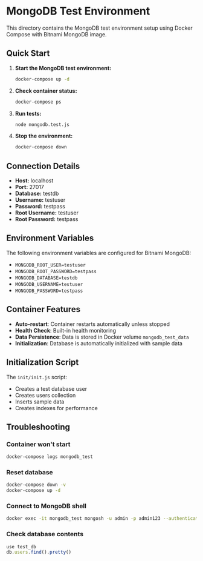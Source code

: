 # MongoDB Test Environment

This directory contains the MongoDB test environment setup using Docker Compose with Bitnami MongoDB image.

## Quick Start

1. **Start the MongoDB test environment:**
   ```bash
   docker-compose up -d
   ```

2. **Check container status:**
   ```bash
   docker-compose ps
   ```

3. **Run tests:**
   ```bash
   node mongodb.test.js
   ```

4. **Stop the environment:**
   ```bash
   docker-compose down
   ```

## Connection Details

- **Host:** localhost
- **Port:** 27017
- **Database:** testdb
- **Username:** testuser
- **Password:** testpass
- **Root Username:** testuser
- **Root Password:** testpass

## Environment Variables

The following environment variables are configured for Bitnami MongoDB:

- `MONGODB_ROOT_USER=testuser`
- `MONGODB_ROOT_PASSWORD=testpass`
- `MONGODB_DATABASE=testdb`
- `MONGODB_USERNAME=testuser`
- `MONGODB_PASSWORD=testpass`

## Container Features

- **Auto-restart**: Container restarts automatically unless stopped
- **Health Check**: Built-in health monitoring
- **Data Persistence**: Data is stored in Docker volume `mongodb_test_data`
- **Initialization**: Database is automatically initialized with sample data

## Initialization Script

The `init/init.js` script:
- Creates a test database user
- Creates users collection
- Inserts sample data
- Creates indexes for performance

## Troubleshooting

### Container won't start
```bash
docker-compose logs mongodb_test
```

### Reset database
```bash
docker-compose down -v
docker-compose up -d
```

### Connect to MongoDB shell
```bash
docker exec -it mongodb_test mongosh -u admin -p admin123 --authenticationDatabase admin
```

### Check database contents
```javascript
use test_db
db.users.find().pretty()
```
